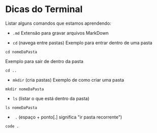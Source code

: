 # Dicas do Terminal

Listar alguns comandos que estamos aprendendo:

- `.md` 
Extensão para gravar arquivos MarkDown

- `cd` (navega entre pastas)
Exemplo para entrar dentro de uma pasta
```
cd nomeDaPasta
```
Exemplo para sair de dentro da pasta
```
cd ..
```

- `mkdir` (cria pastas)
Exemplo de como criar uma pasta
```
mkdir nomeDaPasta
```

- `ls` (listar o que está dentro da pasta)
```
ls nomeDaPasta
```

- ` .` (espaço + ponto[.] significa "ir pasta recorrente")
```
code .
```